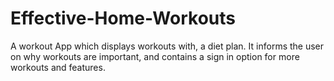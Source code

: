 # Effective-Home-Workouts
 
 A workout App which displays workouts with, a diet plan. It informs the user on why workouts are important, and contains a sign in option for more workouts and features.
